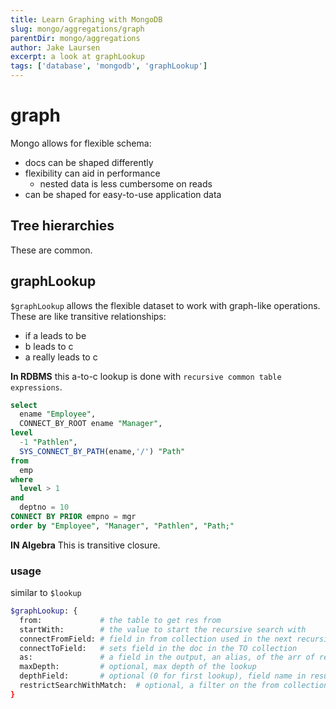 ```yaml
---
title: Learn Graphing with MongoDB
slug: mongo/aggregations/graph
parentDir: mongo/aggregations
author: Jake Laursen
excerpt: a look at graphLookup
tags: ['database', 'mongodb', 'graphLookup']
---
```


# graph

Mongo allows for flexible schema:

- docs can be shaped differently
- flexibility can aid in performance
  - nested data is less cumbersome on reads
- can be shaped for easy-to-use application data

## Tree hierarchies

These are common.

## graphLookup

`$graphLookup` allows the flexible dataset to work with graph-like operations.  
These are like transitive relationships:

- if a leads to be
- b leads to c
- a really leads to c

**In RDBMS** this a-to-c lookup is done with `recursive common table expressions`.

```sql
select
  ename "Employee",
  CONNECT_BY_ROOT ename "Manager",
level
  -1 "Pathlen",
  SYS_CONNECT_BY_PATH(ename,'/') "Path"
from
  emp
where
  level > 1
and
  deptno = 10
CONNECT BY PRIOR empno = mgr
order by "Employee", "Manager", "Pathlen", "Path;"
```

**IN Algebra**
This is transitive closure.

### usage

similar to `$lookup`

```bash
$graphLookup: {
  from:             # the table to get res from
  startWith:        # the value to start the recursive search with
  connectFromField: # field in from collection used in the next recursive query
  connectToField:   # sets field in the doc in the TO collection
  as:               # a field in the output, an alias, of the arr of res
  maxDepth:         # optional, max depth of the lookup
  depthField:       # optional (0 for first lookup), field name in resulting doc
  restrictSearchWithMatch:  # optional, a filter on the from collection
}
```
